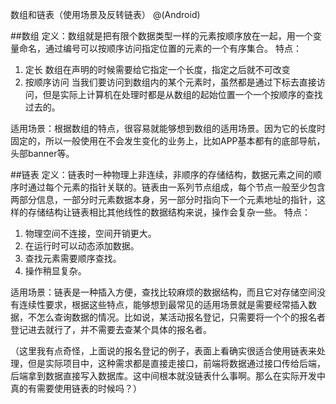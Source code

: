 数组和链表（使用场景及反转链表）
@(Android)

##数组
定义：数组就是把有限个数据类型一样的元素按顺序放在一起，用一个变量命名，通过编号可以按顺序访问指定位置的元素的一个有序集合。
特点：
1. 定长
	数组在声明的时候需要给它指定一个长度，指定之后就不可改变
2. 按顺序访问
   当我们要访问到数组内的某个元素时，虽然都是通过下标去直接访问，但是实际上计算机在处理时都是从数组的起始位置一个一个按顺序的查找过去的。

适用场景：根据数组的特点，很容易就能够想到数组的适用场景。因为它的长度时固定的，所以一般使用在不会发生变化的业务上，比如APP基本都有的底部导航，头部banner等。


##链表
定义：链表时一种物理上非连续，非顺序的存储结构，数据元素之间的顺序时通过每个元素的指针关联的。链表由一系列节点组成，每个节点一般至少包含两部分信息，一部分时元素数据本身，另一部分时指向下一个元素地址的指针，这样的存储结构让链表相比其他线性的数据结构来说，操作会复杂一些。
特点：
1. 物理空间不连接，空间开销更大。
2. 在运行时可以动态添加数据。
3. 查找元素需要顺序查找。
4. 操作稍显复杂。

适用场景：链表是一种插入方便，查找比较麻烦的数据结构，而且它对存储空间没有连续性要求，根据这些特点，能够想到最常见的适用场景就是需要经常插入数据，不怎么查询数据的情况。比如说，某活动报名登记，只需要将一个个的报名者登记进去就行了，并不需要去查某个具体的报名者。

（这里我有点奇怪，上面说的报名登记的例子，表面上看确实很适合使用链表来处理，但是实际项目中，这种需求都是直接走接口，前端将数据通过接口传给后端，后端拿到数据直接写入数据库。这中间根本就没链表什么事啊。那么在实际开发中真的有需要使用链表的时候吗？）